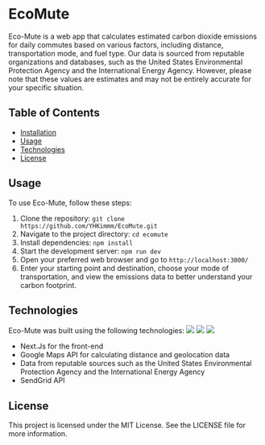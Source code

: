 # EcoMute

Eco-Mute is a web app that calculates estimated carbon dioxide emissions for daily commutes based on various factors, including distance, transportation mode, and fuel type. Our data is sourced from reputable organizations and databases, such as the United States Environmental Protection Agency and the International Energy Agency. However, please note that these values are estimates and may not be entirely accurate for your specific situation.

## Table of Contents

- [Installation](#installation)
- [Usage](#usage)
- [Technologies](#technologies)
- [License](#license)

## Usage

To use Eco-Mute, follow these steps:

1. Clone the repository: `git clone https://github.com/YHKimmm/EcoMute.git`
2. Navigate to the project directory: `cd ecomute`
3. Install dependencies: `npm install`
4. Start the development server: `npm run dev`
5. Open your preferred web browser and go to `http://localhost:3000/`
6. Enter your starting point and destination, choose your mode of transportation, and view the emissions data to better understand your carbon footprint.

## Technologies

Eco-Mute was built using the following technologies:
<img src="https://img.shields.io/badge/Next.js-000000?style=flat-square&logo=next-dot-js&logoColor=white"/>
<img src="https://img.shields.io/badge/Typescript-007ACC?style=flat-square&logo=typescript&logoColor=white"/>
<img src="https://img.shields.io/badge/Google%20Maps-API-4285F4?style=flat-square&logo=google-maps&logoColor=white"/>

- Next.Js for the front-end
- Google Maps API for calculating distance and geolocation data
- Data from reputable sources such as the United States Environmental Protection Agency and the International Energy Agency
- SendGrid API

## License

This project is licensed under the MIT License. See the LICENSE file for more information.
